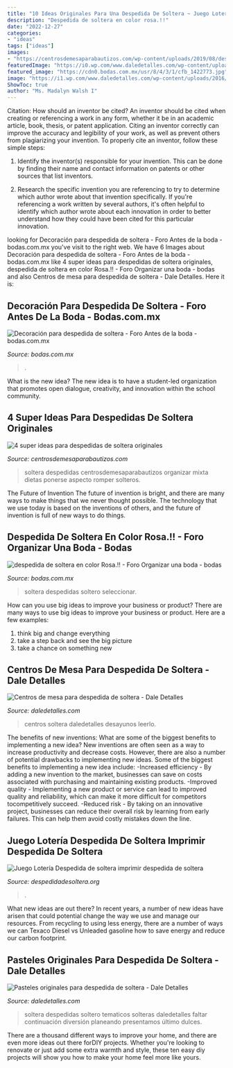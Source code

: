 ```yaml
---
title: "10 Ideas Originales Para Una Despedida De Soltera ~ Juego Lotería Despedida De Soltera Imprimir Despedida De Soltera"
description: "Despedida de soltera en color rosa.!!"
date: "2022-12-27"
categories:
- "ideas"
tags: ["ideas"]
images:
- "https://centrosdemesaparabautizos.com/wp-content/uploads/2019/08/despedidas-de-soltera-originales-en-casa.jpg"
featuredImage: "https://i0.wp.com/www.daledetalles.com/wp-content/uploads/2016/07/centro-de-mesa-para-despedida-de-soltera9.jpg"
featured_image: "https://cdn0.bodas.com.mx/usr/8/4/3/1/cfb_1422773.jpg"
image: "https://i1.wp.com/www.daledetalles.com/wp-content/uploads/2016/07/pastel-para-despedida-de-soltera4.jpg"
ShowToc: true
author: "Ms. Madalyn Walsh I"
---
```



Citation: How should an inventor be cited?
An inventor should be cited when creating or referencing a work in any form, whether it be in an academic article, book, thesis, or patent application. Citing an inventor correctly can improve the accuracy and legibility of your work, as well as prevent others from plagiarizing your invention. To properly cite an inventor, follow these simple steps:
1. Identify the inventor(s) responsible for your invention. This can be done by finding their name and contact information on patents or other sources that list inventors.

2. Research the specific invention you are referencing to try to determine which author wrote about that invention specifically. If you're referencing a work written by several authors, it's often helpful to identify which author wrote about each innovation in order to better understand how they could have been cited for this particular innovation.


	

		
looking for Decoración para despedida de soltera - Foro Antes de la boda - bodas.com.mx you've visit to the right web. We have 6 Images about Decoración para despedida de soltera - Foro Antes de la boda - bodas.com.mx like 4 super ideas para despedidas de soltera originales, despedida de soltera en color Rosa.!! - Foro Organizar una boda - bodas and also Centros de mesa para despedida de soltera - Dale Detalles. Here it is:
		
    
## Decoración Para Despedida De Soltera - Foro Antes De La Boda - Bodas.com.mx

<img loading=lazy src="https://cdn0.bodas.com.mx/usr/9/1/9/8/cfb_454239.jpg" onerror="this.onerror=null;this.src='https://tse3.mm.bing.net/th?id=OIP.JF7gWyL4GQVmBNYbXlgGhAHaJ4&amp;pid=15.1';" alt="Decoración para despedida de soltera - Foro Antes de la boda - bodas.com.mx">

_Source: bodas.com.mx_

>. 

	

What is the new idea?
The new idea is to have a student-led organization that promotes open dialogue, creativity, and innovation within the school community.

    
## 4 Super Ideas Para Despedidas De Soltera Originales

<img loading=lazy src="https://centrosdemesaparabautizos.com/wp-content/uploads/2019/08/despedidas-de-soltera-originales-en-casa.jpg" onerror="this.onerror=null;this.src='https://tse2.mm.bing.net/th?id=OIP.ILsVk3jEEX66wFNxt1UlsgAAAA&amp;pid=15.1';" alt="4 super ideas para despedidas de soltera originales">

_Source: centrosdemesaparabautizos.com_

>soltera despedidas centrosdemesaparabautizos organizar mixta dietas ponerse aspecto romper solteros. 

	

The Future of Invention
The future of invention is bright, and there are many ways to make things that we never thought possible. The technology that we use today is based on the inventions of others, and the future of invention is full of new ways to do things.

    
## Despedida De Soltera En Color Rosa.!! - Foro Organizar Una Boda - Bodas

<img loading=lazy src="https://cdn0.bodas.com.mx/usr/8/4/3/1/cfb_1422773.jpg" onerror="this.onerror=null;this.src='https://tse4.mm.bing.net/th?id=OIP.x4HxqgznDnHenNAP9vWpywHaFn&amp;pid=15.1';" alt="despedida de soltera en color Rosa.!! - Foro Organizar una boda - bodas">

_Source: bodas.com.mx_

>soltera despedidas soltero seleccionar. 

	

How can you use big ideas to improve your business or product?
There are many ways to use big ideas to improve your business or product. Here are a few examples: 
1. think big and change everything
2. take a step back and see the big picture
3. take a chance on something new 

    
## Centros De Mesa Para Despedida De Soltera - Dale Detalles

<img loading=lazy src="https://i0.wp.com/www.daledetalles.com/wp-content/uploads/2016/07/centro-de-mesa-para-despedida-de-soltera9.jpg" onerror="this.onerror=null;this.src='https://tse2.mm.bing.net/th?id=OIP.6YYs-7VrfCFGQDDLm9-YwwHaKX&amp;pid=15.1';" alt="Centros de mesa para despedida de soltera - Dale Detalles">

_Source: daledetalles.com_

>centros soltera daledetalles desayunos leerlo. 

	

The benefits of new inventions: What are some of the biggest benefits to implementing a new idea?
New inventions are often seen as a way to increase productivity and decrease costs. However, there are also a number of potential drawbacks to implementing new ideas. Some of the biggest benefits to implementing a new idea include: 
-Increased efficiency - By adding a new invention to the market, businesses can save on costs associated with purchasing and maintaining existing products. 
-Improved quality - Implementing a new product or service can lead to improved quality and reliability, which can make it more difficult for competitors tocompetitively succeed. 
-Reduced risk - By taking on an innovative project, businesses can reduce their overall risk by learning from early failures. This can help them avoid costly mistakes down the line.

    
## Juego Lotería Despedida De Soltera Imprimir Despedida De Soltera

<img loading=lazy src="https://www.despedidadesoltera.org/wp-content/uploads/2020/10/Bingo-despedida-de-soltera-2.jpg" onerror="this.onerror=null;this.src='https://tse3.mm.bing.net/th?id=OIP.F0VJj7FZzQy-xCUWHFH-qwHaGS&amp;pid=15.1';" alt="Juego Lotería Despedida de soltera imprimir despedida de soltera">

_Source: despedidadesoltera.org_

>. 

	

What new ideas are out there?
In recent years, a number of new ideas have arisen that could potential change the way we use and manage our resources. From recycling to using less energy, there are a number of ways we can Texaco Diesel vs Unleaded gasoline how to save energy and reduce our carbon footprint.

    
## Pasteles Originales Para Despedida De Soltera - Dale Detalles

<img loading=lazy src="https://i1.wp.com/www.daledetalles.com/wp-content/uploads/2016/07/pastel-para-despedida-de-soltera4.jpg" onerror="this.onerror=null;this.src='https://tse2.mm.bing.net/th?id=OIP.12lEt95ACjKFtwlm5WNfYQHaLQ&amp;pid=15.1';" alt="Pasteles originales para despedida de soltera - Dale Detalles">

_Source: daledetalles.com_

>soltera despedidas soltero tematicos solteras daledetalles faltar continuación diversión planeando presentamos último dulces. 

	

There are a thousand different ways to improve your home, and there are even more ideas out there forDIY projects. Whether you're looking to renovate or just add some extra warmth and style, these ten easy diy projects will show you how to make your home feel more like yours.

